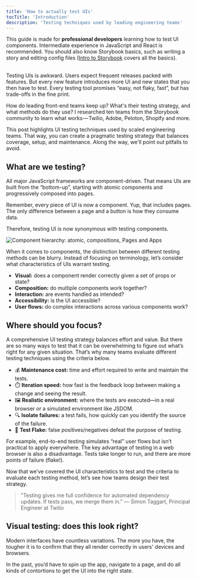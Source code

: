```yaml
---
title: 'How to actually test UIs'
tocTitle: 'Introduction'
description: 'Testing techniques used by leading engineering teams'
---
```


<div class="aside">This guide is made for <b>professional developers</b> learning how to test UI components. Intermediate experience in JavaScript and React is recommended. You should also know Storybook basics, such as writing a story and editing config files (<a href="/intro-to-storybook">Intro to Storybook</a> covers all the basics).
</div>

<br/>

Testing UIs is awkward. Users expect frequent releases packed with features. But every new feature introduces more UI and new states that you then have to test. Every testing tool promises “easy, not flaky, fast”, but has trade-offs in the fine print.

How do leading front-end teams keep up? What's their testing strategy, and what methods do they use? I researched ten teams from the Storybook community to learn what works — Twilio, Adobe, Peloton, Shopify and more.

This post highlights UI testing techniques used by scaled engineering teams. That way, you can create a pragmatic testing strategy that balances coverage, setup, and maintenance. Along the way, we'll point out pitfalls to avoid.

## What are we testing?

All major JavaScript frameworks are component-driven. That means UIs are built from the “bottom-up”, starting with atomic components and progressively composed into pages.

Remember, every piece of UI is now a component. Yup, that includes pages. The only difference between a page and a button is how they consume data.

Therefore, testing UI is now synonymous with testing components.

![Component hierarchy: atomic, compositions, Pages and Apps](/ui-testing-handbook/component-testing.gif)

When it comes to components, the distinction between different testing methods can be blurry. Instead of focusing on terminology, let’s consider what characteristics of UIs warrant testing.

- **Visual:** does a component render correctly given a set of props or state?
- **Composition:** do multiple components work together?
- **Interaction:** are events handled as intended?
- **Accessibility:** is the UI accessible?
- **User flows:** do complex interactions across various components work?

## Where should you focus?

A comprehensive UI testing strategy balances effort and value. But there are so many ways to test that it can be overwhelming to figure out what’s right for any given situation. That’s why many teams evaluate different testing techniques using the criteria below.

- 💰 **Maintenance cost:** time and effort required to write and maintain the tests.
- ⏱️ **Iteration speed:** how fast is the feedback loop between making a change and seeing the result.
- 🖼 **Realistic environment:** where the tests are executed—in a real browser or a simulated environment like JSDOM.
- 🔍 **Isolate failures:** a test fails, how quickly can you identify the source of the failure.
- 🤒 **Test Flake:** false positives/negatives defeat the purpose of testing.

For example, end-to-end testing simulates “real” user flows but isn’t practical to apply everywhere. The key advantage of testing in a web browser is also a disadvantage. Tests take longer to run, and there are more points of failure (flake!).

Now that we’ve covered the UI characteristics to test and the criteria to evaluate each testing method, let’s see how teams design their test strategy.

> "Testing gives me full confidence for automated dependency updates. If tests pass, we merge them in."
> — Simon Taggart, Principal Engineer at Twilio

## Visual testing: does this look right?

Modern interfaces have countless variations. The more you have, the tougher it is to confirm that they all render correctly in users' devices and browsers.

In the past, you’d have to spin up the app, navigate to a page, and do all kinds of contortions to get the UI into the right state.
